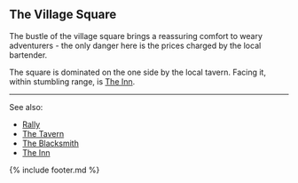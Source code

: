 ## The Village Square
The bustle of the village square brings a reassuring comfort to weary adventurers - the only danger here is the
  prices charged by the local bartender.

The square is dominated on the one side by the local tavern. Facing it, within stumbling range, is [The Inn](../inn/index.md).

---

See also:
 - [Rally](rally.md)
 - [The Tavern](../tavern/index.md)
 - [The Blacksmith](../blacksmith/index.md)
 - [The Inn](../inn/index.md)

{% include footer.md %}